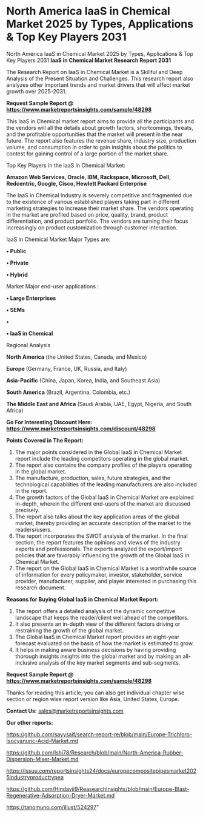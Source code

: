 # North America IaaS in Chemical Market 2025 by Types, Applications & Top Key Players 2031
North America IaaS in Chemical Market 2025 by Types, Applications & Top Key Players 2031
<strong>IaaS in Chemical Market Research Report 2031</strong>

The Research Report on IaaS in Chemical Market is a Skillful and Deep Analysis of the Present Situation and Challenges. This research report also analyzes other important trends and market drivers that will affect market growth over 2025-2031.

<strong>Request Sample Report @ <a href=https://www.marketreportsinsights.com/sample/48298>https://www.marketreportsinsights.com/sample/48298</a></strong>

This IaaS in Chemical market report aims to provide all the participants and the vendors will all the details about growth factors, shortcomings, threats, and the profitable opportunities that the market will present in the near future. The report also features the revenue share, industry size, production volume, and consumption in order to gain insights about the politics to contest for gaining control of a large portion of the market share.

Top Key Players in the IaaS in Chemical Market:

<strong>Amazon Web Services, Oracle, IBM, Rackspace, Microsoft, Dell, Redcentric, Google, Cisco, Hewlett Packard Enterprise</strong>

The IaaS in Chemical Industry is severely competitive and fragmented due to the existence of various established players taking part in different marketing strategies to increase their market share. The vendors operating in the market are profiled based on price, quality, brand, product differentiation, and product portfolio. The vendors are turning their focus increasingly on product customization through customer interaction.

IaaS in Chemical Market Major Types are:

<strong>•  Public

•  Private

•  Hybrid</strong>

Market Major end-user applications :

<strong>•  Large Enterprises

•  SEMs

•  

•  IaaS in Chemical</strong>

Regional Analysis

</u><strong><b>North America</b></strong> (the United States, Canada, and Mexico)

<strong><b>Europe </b></strong>(Germany, France, UK, Russia, and Italy)

<strong><b>Asia-Pacific</b></strong> (China, Japan, Korea, India, and Southeast Asia)

<strong><b>South America</b></strong> (Brazil, Argentina, Colombia, etc.)

<strong><b>The Middle East and Africa</b></strong> (Saudi Arabia, UAE, Egypt, Nigeria, and South Africa)

<strong>Go For Interesting Discount Here: <a href=https://www.marketreportsinsights.com/discount/48298>https://www.marketreportsinsights.com/discount/48298</a></strong>

<strong>Points Covered in The Report:</strong>
<ol>
  <li>The major points considered in the Global IaaS in Chemical Market report include the leading competitors operating in the global market.</li>
  <li>The report also contains the company profiles of the players operating in the global market.</li>
  <li>The manufacture, production, sales, future strategies, and the technological capabilities of the leading manufacturers are also included in the report.</li>
  <li>The growth factors of the Global IaaS in Chemical Market are explained in-depth, wherein the different end-users of the market are discussed precisely.</li>
  <li>The report also talks about the key application areas of the global market, thereby providing an accurate description of the market to the readers/users.</li>
  <li>The report incorporates the SWOT analysis of the market. In the final section, the report features the opinions and views of the industry experts and professionals. The experts analyzed the export/import policies that are favorably influencing the growth of the Global IaaS in Chemical Market.</li>
  <li>The report on the Global IaaS in Chemical Market is a worthwhile source of information for every policymaker, investor, stakeholder, service provider, manufacturer, supplier, and player interested in purchasing this research document.</li>
</ol>
<strong>Reasons for Buying Global IaaS in Chemical Market Report:</strong>

<ol>
  <li>The report offers a detailed analysis of the dynamic competitive landscape that keeps the reader/client well ahead of the competitors.</li>
  <li>It also presents an in-depth view of the different factors driving or restraining the growth of the global market.</li>
  <li>The Global IaaS in Chemical Market report provides an eight-year forecast evaluated on the basis of how the market is estimated to grow.</li>
  <li>It helps in making aware business decisions by having providing thorough insights insights into the global market and by making an all-inclusive analysis of the key market segments and sub-segments.</li>
</ol>
<strong>Request Sample Report @ <a href=https://www.marketreportsinsights.com/sample/48298>https://www.marketreportsinsights.com/sample/48298</a></strong>


Thanks for reading this article; you can also get individual chapter wise section or region wise report version like Asia, United States, Europe.

<strong>Contact Us:</strong>
sales@marketreportsinsights.com

<strong>Our other reports:</strong>

<a href=https://github.com/sayysaif/search-report-re/blob/main/Europe-Trichloro-Isocyanuric-Acid-Market.md>https://github.com/sayysaif/search-report-re/blob/main/Europe-Trichloro-Isocyanuric-Acid-Market.md</a>

<a href=https://github.com/Ishi78/Research/blob/main/North-America-Rubber-Dispersion-Mixer-Market.md>https://github.com/Ishi78/Research/blob/main/North-America-Rubber-Dispersion-Mixer-Market.md</a>

<a href=https://issuu.com/reportsinsights24/docs/europecompositepipesmarket2025industryproducttypea>https://issuu.com/reportsinsights24/docs/europecompositepipesmarket2025industryproducttypea</a>

<a href=https://github.com/Hindavii9/ReasearchInsights/blob/main/Europe-Blast-Regenerative-Adsorption-Dryer-Market.md>https://github.com/Hindavii9/ReasearchInsights/blob/main/Europe-Blast-Regenerative-Adsorption-Dryer-Market.md</a>

<a href=https://tanomuno.com/illust/524297>https://tanomuno.com/illust/524297</a>"
